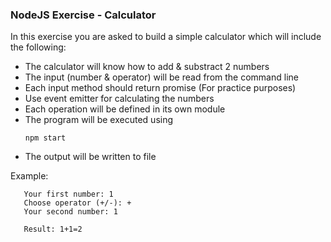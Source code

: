 ### NodeJS Exercise - Calculator

In this exercise you are asked to build a simple calculator which will include the following:
 - The calculator will know how to add & substract 2 numbers
 - The input (number & operator) will be read from the command line
 - Each input method should return promise (For practice purposes)
 - Use event emitter for calculating the numbers
 - Each operation will be defined in its own module
 - The program will be executed using
    ```
    npm start
    ```
 - The output will be written to file

 Example:
   ```
      Your first number: 1
      Choose operator (+/-): +
      Your second number: 1

      Result: 1+1=2
  ```